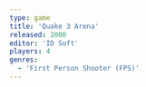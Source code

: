 ```yaml
---
type: game
title: 'Quake 3 Arena'
released: 2000
editor: 'ID Soft'
players: 4
genres:
  - 'First Person Shooter (FPS)'
---
```

